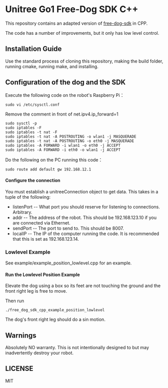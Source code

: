 # Unitree Go1 Free-Dog SDK C++

This repository contains an adapted version of [free-dog-sdk](https://github.com/Bin4ry/free-dog-sdk) in CPP.

The code has a number of improvements, but it only has low level control.

## Installation Guide

Use the standard process of cloning this repository, making the build folder, running cmake, running make, and installing.

## Configuration of the dog and the SDK

Execute the following code on the robot's Raspberry Pi：

```
sudo vi /etc/sysctl.conf
```

Remove the comment in front of net.ipv4.ip_forward=1

```
sudo sysctl -p
sudo iptables -F
sudo iptables -t nat -F
sudo iptables -t nat -A POSTROUTING -o wlan1 -j MASQUERADE
sudo iptables -t nat -A POSTROUTING -o eth0 -j MASQUERADE
sudo iptables -A FORWARD -i wlan1 -o eth0 -j ACCEPT
sudo iptables -A FORWARD -i eth0 -o wlan1 -j ACCEPT
```

Do the following on the PC running this code：

```
sudo route add default gw 192.168.12.1
```

#### Configure the connection

You must establish a unitreeConnection object to get data. This takes in a tuple of the following:

- listenPort -- What port you should reserve for listening to connections. Arbitrary.
- addr -- The address of the robot. This should be 192.168.123.10 if you are connected via Ethernet.
- sendPort -- The port to send to. This should be 8007.
- localIP -- The IP of the computer running the code. It is recommended that this is set as 192.168.123.14.

### Lowlevel Example

See example/example_position_lowlevel.cpp for an example.

#### Run the Lowlevel Position Example

Elevate the dog using a box so its feet are not touching the ground and the front right leg is free to move.

Then run

```
./free_dog_sdk_cpp_example_position_lowlevel
```

The dog's front right leg should do a sin motion.

## Warnings

Absolutely NO warranty. This is not intentionally designed to but may inadvertently destroy your robot.

## LICENSE

MIT
